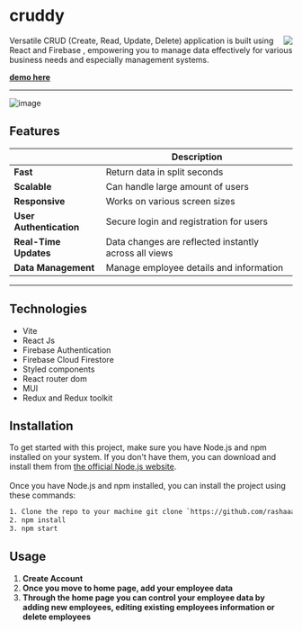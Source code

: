# cruddy
<img align="right" src="https://img.shields.io/github/last-commit/rashaaad19/cruddy?style=plastic">
Versatile CRUD (Create, Read, Update, Delete) application is built using React and Firebase , empowering you to manage data effectively for various business needs and especially management systems. 

**[demo here](https://cruddy.netlify.app/)**
<hr/>

![image](https://github.com/rashaaad19/cruddy/assets/58228482/e474b4e5-0023-4e7a-b950-f65919a7567f)
## Features
| | Description |
|---|---|
| **Fast** | Return data in split seconds |
| **Scalable** | Can handle large amount of users |
| **Responsive** | Works on various screen sizes |
| **User Authentication** | Secure login and registration for users |
| **Real-Time Updates** | Data changes are reflected instantly across all views |
| **Data Management** | Manage employee  details and  information |
<hr/>

## Technologies
* Vite
* React Js
* Firebase Authentication
* Firebase Cloud Firestore
* Styled components
* React router dom
* MUI
* Redux and Redux toolkit

## Installation 
To get started with this project, make sure you have Node.js and npm installed on your system. If you don't have them, you can download and install them from [the official Node.js website](https://nodejs.org/).
<br/>
<br/>
Once you have Node.js and npm installed, you can install the project using these commands:
```bash
1. Clone the repo to your machine git clone `https://github.com/rashaaad19/Flavor-s-food`
2. npm install
3. npm start
```

## Usage

1. **Create Account** 
2. **Once you move to home page, add your employee data** 
3. **Through the home page you can control your employee data by adding new employees, editing existing employees information or delete employees**





